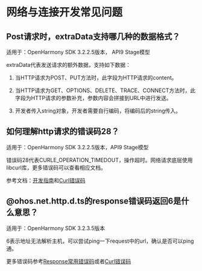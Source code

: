 # 网络与连接开发常见问题



## Post请求时，extraData支持哪几种的数据格式？

适用于：OpenHarmony SDK 3.2.2.5版本， API9 Stage模型

extraData代表发送请求的额外数据，支持如下数据：

1. 当HTTP请求为POST、PUT方法时，此字段为HTTP请求的content。

2. 当HTTP请求为GET、OPTIONS、DELETE、TRACE、CONNECT方法时，此字段为HTTP请求的参数补充，参数内容会拼接到URL中进行发送。

3. 开发者传入string对象，开发者需要自行编码，将编码后的string传入。

## 如何理解http请求的错误码28？

适用于：OpenHarmony SDK 3.2.2.5版本，API9 Stage模型

错误码28代表CURLE_OPERATION_TIMEDOUT，操作超时。网络请求底层使用libcurl库，更多错误码可以查看相应文档。

参考文档：[开发指南](https://gitee.com/openharmony/docs/blob/master/zh-cn/application-dev/reference/apis/js-apis-http.md#response%E5%B8%B8%E7%94%A8%E9%94%99%E8%AF%AF%E7%A0%81)和[Curl错误码](https://curl.se/libcurl/c/libcurl-errors.html)

## \@ohos.net.http.d.ts的response错误码返回6是什么意思？

适用于：OpenHarmony SDK 3.2.3.5版本

6表示地址无法解析主机，可以尝试ping一下request中的url，确认是否可以ping通。

更多错误码参考[Response常用错误码](https://gitee.com/openharmony/docs/blob/master/zh-cn/application-dev/reference/apis/js-apis-http.md#response%E5%B8%B8%E7%94%A8%E9%94%99%E8%AF%AF%E7%A0%81)或者[Curl错误码](https://curl.se/libcurl/c/libcurl-errors.html)
